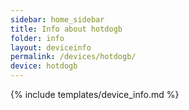 ```yaml
---
sidebar: home_sidebar
title: Info about hotdogb
folder: info
layout: deviceinfo
permalink: /devices/hotdogb/
device: hotdogb
---
```

{% include templates/device_info.md %}
